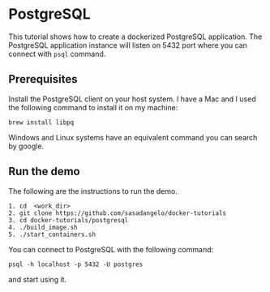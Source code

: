# PostgreSQL

This tutorial shows how to create a dockerized PostgreSQL application. The PostgreSQL application instance will listen on 5432 port where you can connect with ```psql``` command.

## Prerequisites

Install the PostgreSQL client on your host system. I have a Mac and I used the following command to install it on my machine:

```
brew install libpq
```

Windows and Linux systems have an equivalent command you can search by google.

## Run the demo

The following are the instructions to run the demo.

```
1. cd  <work_dir>
2. git clone https://github.com/sasadangelo/docker-tutorials
3. cd docker-tutorials/postgresql
4. ./build_image.sh
5. ./start_containers.sh
```

You can connect to PostgreSQL with the following command:

```
psql -h localhost -p 5432 -U postgres
```

and start using it.
